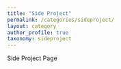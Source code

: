 ```yaml
---
title: "Side Project"
permalink: /categories/sideproject/
layout: category
author_profile: true
taxonomy: sideproject
---
```


Side Project Page